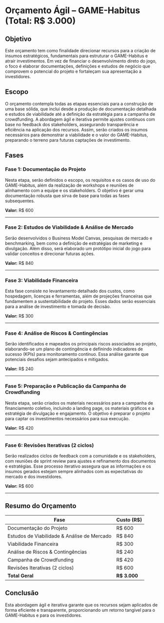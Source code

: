 # Orçamento Ágil – GAME-Habitus (Total: R$ 3.000)

## Objetivo

Este orçamento tem como finalidade direcionar recursos para a criação de insumos estratégicos, fundamentais para estruturar o GAME-Habitus e atrair investimentos. Em vez de financiar o desenvolvimento direto do jogo, o foco é elaborar documentações, definições e estudos de negócio que comprovem o potencial do projeto e fortaleçam sua apresentação a investidores.

## Escopo

O orçamento contempla todas as etapas essenciais para a construção de uma base sólida, que inclui desde a produção de documentação detalhada e estudos de viabilidade até a definição da estratégia para a campanha de crowdfunding. A abordagem ágil e iterativa permite ajustes contínuos com base no feedback dos stakeholders, assegurando transparência e eficiência na aplicação dos recursos. Assim, serão criados os insumos necessários para demonstrar a viabilidade e o valor do GAME-Habitus, preparando o terreno para futuras captações de investimento.

## Fases

### Fase 1: Documentação do Projeto
Nesta etapa, serão definidos o escopo, os requisitos e os casos de uso do GAME-Habitus, além da realização de workshops e reuniões de alinhamento com a equipe e os stakeholders. O objetivo é gerar uma documentação robusta que sirva de base para todas as fases subsequentes.

**Valor:** R$ 600

---

### Fase 2: Estudos de Viabilidade & Análise de Mercado
Serão desenvolvidos o Business Model Canvas, pesquisas de mercado e benchmarking, bem como a definição de estratégias de marketing e divulgação. Além disso, será elaborado um protótipo inicial do jogo para validar conceitos e direcionar futuras ações.

**Valor:** R$ 840

---

### Fase 3: Viabilidade Financeira
Esta fase consiste no levantamento detalhado dos custos, como hospedagem, licenças e ferramentas, além de projeções financeiras que fundamentem a sustentabilidade do projeto. Esses dados serão essenciais para a análise de investimento e tomada de decisão.

**Valor:** R$ 300

---

### Fase 4: Análise de Riscos & Contingências
Serão identificados e mapeados os principais riscos associados ao projeto, elaborando-se um plano de contingência e definindo indicadores de sucesso (KPIs) para monitoramento contínuo. Essa análise garante que potenciais desafios sejam antecipados e mitigados.

**Valor:** R$ 240

---

### Fase 5: Preparação e Publicação da Campanha de Crowdfunding
Nesta etapa, serão criados os materiais necessários para a campanha de financiamento coletivo, incluindo a landing page, os materiais gráficos e a estratégia de divulgação e engajamento. O objetivo é preparar o projeto para captar os investimentos necessários para sua execução.

**Valor:** R$ 420

---

### Fase 6: Revisões Iterativas (2 ciclos)
Serão realizados ciclos de feedback com a comunidade e os stakeholders, com reuniões de sprint review para ajustes e refinamento dos documentos e estratégias. Esse processo iterativo assegura que as informações e os insumos gerados estejam sempre alinhados com as expectativas do mercado e dos investidores.

**Valor:** R$ 600

---

## Resumo do Orçamento

| **Fase**                                       | **Custo (R$)**              |
|------------------------------------------------|-----------------------------|
| Documentação do Projeto                        | R$ 600                      |
| Estudos de Viabilidade & Análise de Mercado    | R$ 840                      |
| Viabilidade Financeira                         | R$ 300                      |
| Análise de Riscos & Contingências              | R$ 240                      |
| Campanha de Crowdfunding                       | R$ 420                      |
| Revisões Iterativas (2 ciclos)                 | R$ 600                      |
| **Total Geral**                                | **R$ 3.000**                |

## Conclusão

Esta abordagem ágil e iterativa garante que os recursos sejam aplicados de forma eficiente e transparente, proporcionando um retorno tangível para o GAME-Habitus e para os investidores.

